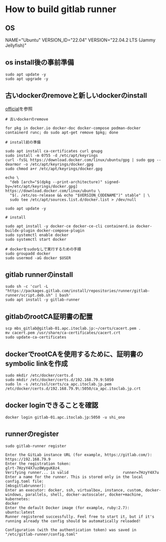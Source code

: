 # How to build gitlab runner

## OS

NAME="Ubuntu"
VERSION_ID="22.04"
VERSION="22.04.2 LTS (Jammy Jellyfish)"

## os install後の事前準備

```shell
sudo apt update -y
sudo apt upgrade -y
```

## 古いdockerのremoveと新しいdockerのinstall

[official](https://docs.docker.com/engine/install/ubuntu/)を参照

```shell
# 古いdockerのremove

for pkg in docker.io docker-doc docker-compose podman-docker containerd runc; do sudo apt-get remove $pkg; done

# install前の準備

sudo apt install ca-certificates curl gnupg
sudo install -m 0755 -d /etc/apt/keyrings
curl -fsSL https://download.docker.com/linux/ubuntu/gpg | sudo gpg --dearmor -o /etc/apt/keyrings/docker.gpg
sudo chmod a+r /etc/apt/keyrings/docker.gpg

echo \
  "deb [arch="$(dpkg --print-architecture)" signed-by=/etc/apt/keyrings/docker.gpg] https://download.docker.com/linux/ubuntu \
  "$(. /etc/os-release && echo "$VERSION_CODENAME")" stable" | \
  sudo tee /etc/apt/sources.list.d/docker.list > /dev/null

sudo apt update -y

# install

sudo apt install -y docker-ce docker-ce-cli containerd.io docker-buildx-plugin docker-compose-plugin
sudo systemctl enable docker
sudo systemctl start docker

# dockerをsudoなしで実行するための手順
sudo groupadd docker
sudo usermod -aG docker $USER
```

## gitlab runnerのinstall

```shell
sudo sh -c 'curl -L "https://packages.gitlab.com/install/repositories/runner/gitlab-runner/script.deb.sh" | bash'
sudo apt install -y gitlab-runner
```

## gitlabのrootCA証明書の配置

```shell
scp mbs_gitlab@gitlab-01.apc.itoclab.jp:~/certs/cacert.pem .
mv cacert.pem /usr/share/ca-certificates/cacert.crt
sudo update-ca-certificates
```

## dockerでrootCAを使用するために、証明書のsymbolic linkを作成

```shell
sudo mkdir /etc/docker/certs.d
sudo mkdir /etc/docker/certs.d/192.168.79.9:5050
sudo ln -s /etc/ssl/certs/ca_apc.itoclab.jp.pem /etc/docker/certs.d/192.168.79.9\:5050/ca_apc.itoclab.jp.crt
```

## docker loginできることを確認

```shell
docker login gitlab-01.apc.itoclab.jp:5050 -u shi_ono
```

## runnerのregister

```shell
sudo gitlab-runner register

Enter the GitLab instance URL (for example, https://gitlab.com/):
https://192.168.79.9
Enter the registration token:
glrt-7HzyY4X7uz8WyguK8z4_
Verifying runner... is valid                        runner=7HzyY4X7u
Enter a name for the runner. This is stored only in the local config.toml file:
[mbsgitlabrunner]: 
Enter an executor: docker, ssh, virtualbox, instance, custom, docker-windows, parallels, shell, docker-autoscaler, docker+machine, kubernetes:
docker
Enter the default Docker image (for example, ruby:2.7):
ubuntu:latest
Runner registered successfully. Feel free to start it, but if it's running already the config should be automatically reloaded!
 
Configuration (with the authentication token) was saved in "/etc/gitlab-runner/config.toml"
```
